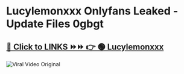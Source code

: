 
 # Lucylemonxxx Onlyfans Leaked - Update Files 0gbgt

## <h2><a href="https://clipsfans.com/Lucylemonxxx&ref=git">🔗 Click to LINKS ⏩⏩ 👉 🟢 Lucylemonxxx </a></h2>

<a href="https://clipsfans.com/Lucylemonxxx&ref=git" rel="nofollow" data-target="animated-image.originalLink"><img src="https://i.ibb.co.com/xMMVF88/686577567.gif" alt="Viral Video Original" style="max-width: 100%; display: inline-block;" data-target="animated-image.originalImage"></a>

